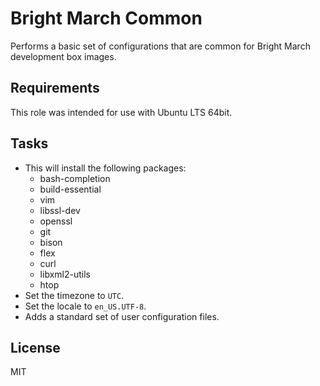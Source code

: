 Bright March Common
===================
Performs a basic set of configurations that are common for Bright March development box images.

Requirements
------------
This role was intended for use with Ubuntu LTS 64bit.

Tasks
-----
- This will install the following packages:
    - bash-completion
    - build-essential
    - vim
    - libssl-dev
    - openssl
    - git
    - bison
    - flex
    - curl
    - libxml2-utils
    - htop
- Set the timezone to `UTC`.
- Set the locale to `en_US.UTF-8`.
- Adds a standard set of user configuration files.

License
-------
MIT
